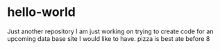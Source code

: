 # hello-world
 Just another repository
I am just working on trying to create code for an upcoming data base site I would like to have.
pizza is best ate before 8

